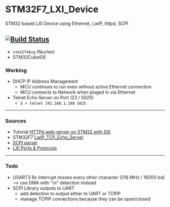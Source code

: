 # STM32F7_LXI_Device
STM32 based LXI Device using Ethernet, LwIP, httpd, SCPI

[![Build Status](https://jenkins.kaon.ch/buildStatus/icon?job=STM32f7+TCPI+VXI+Device&build=1)](https://jenkins.kaon.ch/job/STM32f7%20TCPI%20VXI%20Device/1/)
---

- `stm32f46zg` (Nucleo)
- STM32CubeIDE

### Working

- DHCP IP Address Management
    + MCU continues to run even without active Ethernet connection
    + MCU connects to Network when pluged in via Ethernet
- Telnet Echo Server on Port (23 / 5025)
    + `$ > telnet 192.168.1.180 5025`


---

### Sources

- Tutorial [HTTPd web-server on STM32 with SSI](http://ausleuchtung.ch/stm32-nucleo-f767zi-web-server/)
- STM32F7 [LwIP_TCP_Echo_Server](https://github.com/STMicroelectronics/STM32CubeF7/tree/master/Projects/STM32756G_EVAL/Applications/LwIP/LwIP_TCP_Echo_Server)
- [SCPI parser](https://www.jaybee.cz/scpi-parser/)
- [LXI Ports & Protocols](https://www.lxistandard.org/About/LXI-Protocols.aspx)

---

### Todo

- USART3 Rx Interrupt misses every other character (216 MHz / 19200 bd) --> use DMA with "\n" detection instead
- SCPI Library outputs to UART
    + add detection to output either to UART or TCPIP
    + manage TCPIP connections because they can be open/closed





